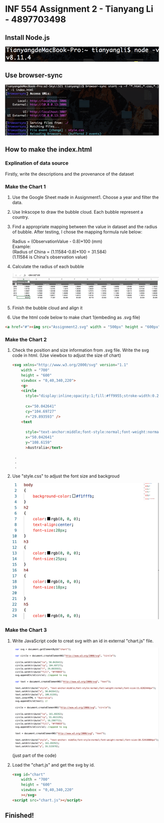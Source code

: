 # INF 554 Assignment 2 - Tianyang Li - 4897703498
## Install Node.js


![avatar](nodejs.png)


## Use browser-sync

![avatar](sync.png)

## How to make the index.html

### Explination of data source

Firstly, write the descriptions and the provenance of the dataset

### Make the Chart 1
1. Use the Google Sheet made in Assignment1.
Choose a year and filter the data.

2. Use Inkscope to draw the bubble cloud. Each bubble represent a country.

3. Find a appropriate mapping between the value in dataset and the radius of bubble. After testing, I chose the mapping formula rule below:

    Radius = (ObservationValue - 0.8)*100 (mm)<br>
    Example:<br>
    (Radius of China = (1.11584-0.8)*100 = 31.584)<br>
    (1.11584 is China's observation value)<br>

4. Calculate the radius of each bubble

    ![avatar](data.png)

5. Finish the bubble cloud and align it

6. Use the html code below to make chart 1(embeding as .svg file)
```html
<a href="#"><img src="Assignment2.svg" width = "500px" height = "600px"></a>
```

### Make the Chart 2
1. Check the position and size information from .svg file. Write the svg code in html. (Use viewbox to adjust the size of chart)
    ```html
    <svg xmlns="http://www.w3.org/2000/svg" version="1.1" 
        width = "700"
        height = "600"
        viewbox = "0,40,340,220">      
        <g>
        <circle
          style="display:inline;opacity:1;fill:#ff9955;stroke-width:0.28277746"
          
          cx="50.042641"
          cy="104.69727"
          r="29.893593" />
        <text
          
          style="text-anchor:middle;font-style:normal;font-weight:normal;font-size:11.6282444px;line-height:1.25;font-family:sans-serif;letter-spacing:0px;word-spacing:0px;display:inline;fill:#000000;fill-opacity:1;stroke:none;stroke-width:0.29070613"
          x="50.042641"
          y="108.6159"
          >Australia</text>
    ```
        .
        .
        .

2. Use "style.css" to adjust the font size and backgroud

    ![avatar](css.png)

### Make the Chart 3
1. Write JavaScript code to creat svg with an id in external "chart.js" file. 

    ![avatar](chartjs.png)

   (just part of the code)

2. Load the "chart.js" and get the svg by id.

    ```html
    <svg id="chart" 
        width = "700"
        height = "600"
        viewbox = "0,40,340,220"
        ></svg>
    <script src="chart.js"></script>
    ```

## Finished!
